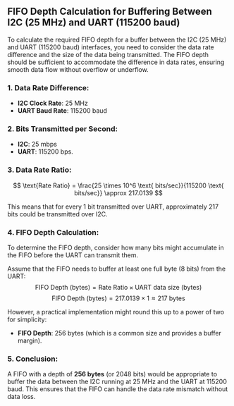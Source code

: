 ## FIFO Depth Calculation for Buffering Between I2C (25 MHz) and UART (115200 baud)

To calculate the required FIFO depth for a buffer between the I2C (25 MHz) and UART (115200 baud) interfaces, you need to consider the data rate difference and the size of the data being transmitted. The FIFO depth should be sufficient to accommodate the difference in data rates, ensuring smooth data flow without overflow or underflow.

### 1. **Data Rate Difference**:
- **I2C Clock Rate**: 25 MHz
- **UART Baud Rate**: 115200 baud

### 2. **Bits Transmitted per Second**:
- **I2C**: 25 mbps
- **UART**: 115200 bps.

### 3. **Data Rate Ratio**:
$$
\text{Rate Ratio} = \frac{25 \times 10^6 \text{ bits/sec}}{115200 \text{ bits/sec}} \approx 217.0139
$$

This means that for every 1 bit transmitted over UART, approximately 217 bits could be transmitted over I2C.

### 4. **FIFO Depth Calculation**:
To determine the FIFO depth, consider how many bits might accumulate in the FIFO before the UART can transmit them.

Assume that the FIFO needs to buffer at least one full byte (8 bits) from the UART:
$$
\text{FIFO Depth (bytes)} = \text{Rate Ratio} \times \text{UART data size (bytes)}
$$
$$
\text{FIFO Depth (bytes)} = 217.0139 \times 1 \approx 217 \text{ bytes}
$$

However, a practical implementation might round this up to a power of two for simplicity:

- **FIFO Depth**: 256 bytes (which is a common size and provides a buffer margin).

### 5. **Conclusion**:
A FIFO with a depth of **256 bytes** (or 2048 bits) would be appropriate to buffer the data between the I2C running at 25 MHz and the UART at 115200 baud. This ensures that the FIFO can handle the data rate mismatch without data loss.

